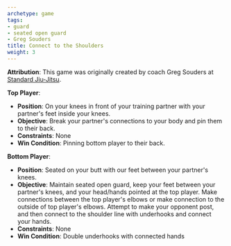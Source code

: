 ```yaml
---
archetype: game
tags:
- guard
- seated open guard
- Greg Souders
title: Connect to the Shoulders
weight: 3
---
```

**Attribution**: This game was originally created by coach Greg Souders at [Standard Jiu-Jitsu](https://standardjiujitsu.com).

**Top Player**:
  * **Position**: On your knees in front of your training partner with your partner's feet inside your knees.
  * **Objective**: Break your partner's connections to your body and pin them to their back.
  * **Constraints**: None
  * **Win Condition**: Pinning bottom player to their back.

**Bottom Player**:
  * **Position**: Seated on your butt with our feet between your partner's knees.
  * **Objective**: Maintain seated open guard, keep your feet between your partner's knees, and your head/hands pointed at the top player. Make connections between the top player's elbows or make connection to the outside of top player's elbows. Attempt to make your opponent post, and then connect to the shoulder line with underhooks and connect your hands.
  * **Constraints**: None 
  * **Win Condition**: Double underhooks with connected hands